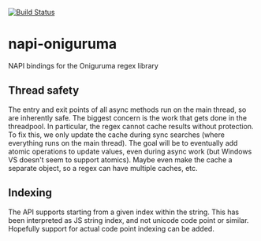 [![Build Status](https://travis-ci.com/Aerijo/napi-oniguruma.svg?branch=master)](https://travis-ci.com/Aerijo/napi-oniguruma)

# napi-oniguruma

NAPI bindings for the Oniguruma regex library


## Thread safety

The entry and exit points of all async methods run on the main thread, so are inherently safe. The biggest concern is the work that gets done in the threadpool. In particular, the regex cannot cache results without protection. To fix this, we only update the cache during sync searches (where everything runs on the main thread). The goal will be to eventually add atomic operations to update values, even during async work (but Windows VS doesn't seem to support atomics). Maybe even make the cache a separate object, so a regex can have multiple caches, etc.


## Indexing

The API supports starting from a given index within the string. This has been interpreted as JS string index, and not unicode code point or similar. Hopefully support for actual code point indexing can be added.
